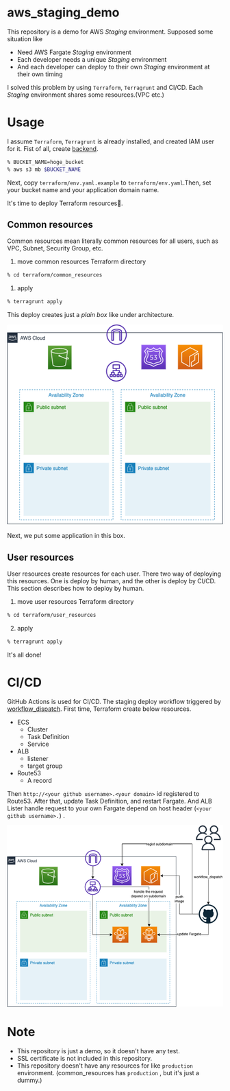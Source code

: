 # aws_staging_demo
This repository is a demo for AWS *Staging* environment.
Supposed some situation like
- Need AWS Fargate *Staging* environment
- Each developer needs a unique *Staging* environment
- And each developer can deploy to their own *Staging* environment at their own timing

I solved this problem by using `Terraform`, `Terragrunt` and CI/CD.
Each *Staging* environment shares some resources.(VPC etc.)

# Usage
I assume `Terraform`, `Terragrunt` is already installed, and created IAM user for it.
Fist of all, create [backend](https://developer.hashicorp.com/terraform/language/settings/backends/s3).
```zsh
% BUCKET_NAME=hoge_bucket
% aws s3 mb $BUCKET_NAME
```

Next, copy `terraform/env.yaml.example` to `terraform/env.yaml`.Then, set your bucket name and your application domain name.

It's time to deploy Terraform resources🚀.


## Common resources
Common resources mean literally common resources for all users, such as VPC, Subnet, Security Group, etc.

1. move common resources Terraform directory
```zsh
% cd terraform/common_resources
```

1. apply
```zsh
% terragrunt apply
```

This deploy creates just a *plain box* like under architecture.

<img src="./common_resources.png"/>

Next, we put some application in this box.

## User resources

User resources create resources for each user.
There two way of deploying this resources.
One is deploy by human, and the other is deploy by CI/CD.
This section describes how to deploy by human.

1. move user resources Terraform directory
```zsh
% cd terraform/user_resources
```

2. apply
```zsh
% terragrunt apply
```

It's all done!

# CI/CD
GitHub Actions is used for CI/CD.
The staging deploy workflow triggered by [workflow_dispatch](https://docs.github.com/en/actions/managing-workflow-runs/manually-running-a-workflow).
First time, Terraform create below resources.
- ECS
  - Cluster
  - Task Definition
  - Service
- ALB
  - listener
  - target group
- Route53
  - A record

Then `http://<your github username>.<your domain>` id registered to Route53.
After that, update Task Definition, and restart Fargate.
And ALB Lister handle request to your own Fargate depend on host header (`<your github username>.`) .

<img src="./user_resources.png"/>

# Note
- This repository is just a demo, so it doesn't have any test.
- SSL certificate is not included in this repository.
- This repository doesn't have any resources for like `production` environment. (common_resources has `production` , but it's just a dummy.)